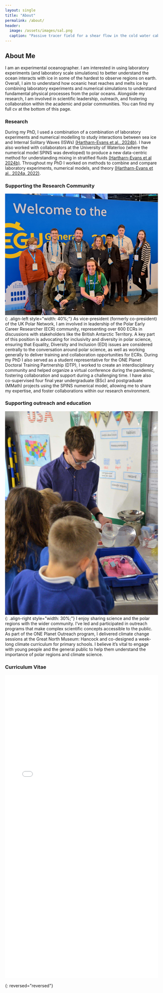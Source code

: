 ```yaml
---
layout: single
title: "About"
permalink: /about/
header:
  image: /assets/images/sal.png
  caption: "Passive tracer field for a shear flow in the cold water cabbeling regime"
---
```


## About Me
I am an experimental oceanographer. I am interested in using laboratory experiments (and laboratory scale simulations) to better understand the ocean interacts with ice in some of the hardest to observe regions on earth. Overall, I aim to understand how oceanic heat reaches and melts ice by combining laboratory experiments and numerical simulations to understand fundamental physical processes from the polar oceans. Alongside my research, I am involved in scientific leadership, outreach, and fostering collaboration within the academic and polar communities. You can find my full cv at the bottom of this page. 

### Research 
During my PhD, I used a combination of a combination of laboratory experiments and numerical modelling to study interactions between sea ice and Internal Solitary Waves (ISWs) [(Hartharn-Evans et al., 2024b)](https://doi.org/10.1029/2023JC020175). I have also worked with collaborators at the University of Waterloo (where the numerical model SPINS was developed) to produce a new data-centric method for understanding mixing in stratified fluids [(Hartharn-Evans et al 2024b)](https://doi.org/10.5194/npg-31-61-2024). Throughout my PhD I worked on methods to combine and compare laboratory experiments, numerical models, and theory [(Hartharn-Evans et al., 2024a, 2022)](https://doi.org/10.1017/jfm.2021.1049).

### Supporting the Research Community
![UKPN](/assets/images/UKPN_at_EGU.png){: .align-left style="width: 40%;"}
As vice-president (formerly co-president) of the UK Polar Network, I am involved in leadership of the Polar Early Career Researcher (ECR) community, representing over 600 ECRs in discussions with stakeholders like the British Antarctic Territory. A key part of this position is advocating for inclusivity and diversity in polar science, ensuring that Equality, Diversity and Inclusion (EDI) issues are considered centrally to the conversation around polar science, as well as working generally to deliver training and collaboration opportunities for ECRs. During my PhD I also served as a student representative for the ONE Planet Doctoral Training Partnership (DTP), I worked to create an interdisciplinary community and helped organize a virtual conference during the pandemic, fostering collaboration and support during a challenging time. I have also co-supervised four final year undergraduate (BSc) and postgraduate (MMath) projects using the SPINS numerical model, allowing me to share my expertise, and foster collaborations within our research environment. 

### Supporting outreach and education 
![outreach](/assets/images/outreach.jpeg){: .align-right style="width: 30%;"}
I enjoy sharing science and the polar regions with the wider community. I’ve led and participated in outreach programs that make complex scientific concepts accessible to the public. As part of the ONE Planet Outreach program, I delivered climate change sessions at the Great North Museum: Hancock and co-designed a week-long climate curriculum for primary schools. I believe it’s vital to engage with young people and the general public to help them understand the importance of polar regions and climate science.

### Curriculum Vitae
<iframe src='/assets/documents/CV.pdf' width="100%" height="1000px" style="border: none;"></iframe>

{: reversed="reversed"}

[1]: /assets/documents/CV.pdf
